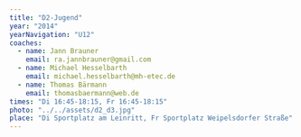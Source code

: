 ```yaml
---
title: "D2-Jugend"
year: "2014"
yearNavigation: "U12"
coaches:
  - name: Jann Brauner
    email: ra.jannbrauner@gmail.com
  - name: Michael Hesselbarth
    email: michael.hesselbarth@mh-etec.de
  - name: Thomas Bärmann
    email: thomasbaermann@web.de
times: "Di 16:45-18:15, Fr 16:45-18:15"
photo: "../../assets/d2_d3.jpg"
place: "Di Sportplatz am Leinritt, Fr Sportplatz Weipelsdorfer Straße"
---
```


